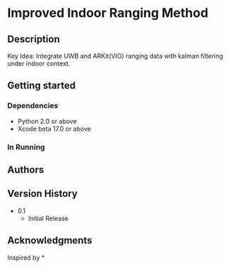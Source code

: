 # Improved Indoor Ranging Method
 
## Description
Key Idea: Integrate UWB and ARKit(VIO) ranging data with kalman filtering under indoor context.

## Getting started

### Dependencies
* Python 2.0 or above
* Xcode beta 17.0 or above

### In Running

## Authors

## Version History
* 0.1
    * Initial Release
 
## Acknowledgments
Inspired by
* 
